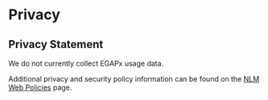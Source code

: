 # Privacy 

## Privacy Statement
We do not currently collect EGAPx usage data. 

Additional privacy and security policy information can be found on the [NLM Web Policies](https://www.nlm.nih.gov/web_policies.html) page.